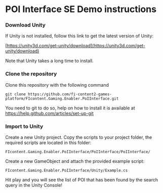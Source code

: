 # POI Interface SE Demo instructions

### Download Unity
If Unity is not installed, follow this link to get the latest version of Unity:

[https://unity3d.com/get-unity/download](https://unity3d.com/get-unity/download)

Note that Unity takes a long time to install.

### Clone the repository
Clone this repository with the following command

```
git clone https://github.com/fi-content2-games-platform/FIcontent.Gaming.Enabler.PoIInterface.git
```

You need to git to do so, help on how to install it is available at https://help.github.com/articles/set-up-git

### Import to Unity

Create a new Unity project.
Copy the scripts to your project folder, the required scripts are located in this folder:

```
FIcontent.Gaming.Enabler.PoIInterface/PoIInterface/PoIInterface/
```

Create a new GameObject and attach the provided example script:

```
FIcontent.Gaming.Enabler.PoIInterface/Unity/Example.cs
```

Hit play and you will see the list of POI that has been found by the search query in the Unity Console!
